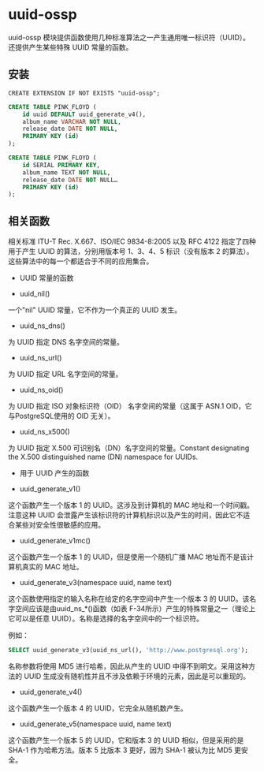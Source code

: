 # uuid-ossp

uuid-ossp 模块提供函数使用几种标准算法之一产生通用唯一标识符（UUID）。还提供产生某些特殊 UUID 常量的函数。

## 安装

```psql
CREATE EXTENSION IF NOT EXISTS "uuid-ossp";
```

```sql
CREATE TABLE PINK_FLOYD (
	id uuid DEFAULT uuid_generate_v4(),
	album_name VARCHAR NOT NULL,
	release_date DATE NOT NULL,
	PRIMARY KEY (id)
);
```

```sql
CREATE TABLE PINK_FLOYD (
	id SERIAL PRIMARY KEY,
	album_name TEXT NOT NULL,
	release_date DATE NOT NULL…
	PRIMARY KEY (id)
);
```

## 相关函数

相关标准 ITU-T Rec. X.667、ISO/IEC 9834-8:2005 以及 RFC 4122 指定了四种用于产生 UUID 的算法，分别用版本号 1、3、4、5 标识（没有版本 2 的算法）。这些算法中的每一个都适合于不同的应用集合。

* UUID 常量的函数

- uuid_nil()	

一个"nil" UUID 常量，它不作为一个真正的 UUID 发生。

- uuid_ns_dns()	

为 UUID 指定 DNS 名字空间的常量。

- uuid_ns_url()	

为 UUID 指定 URL 名字空间的常量。

- uuid_ns_oid()	

为 UUID 指定 ISO 对象标识符（OID） 名字空间的常量（这属于 ASN.1 OID，它与PostgreSQL使用的 OID 无关）。

- uuid_ns_x500()	

为 UUID 指定 X.500 可识别名（DN）名字空间的常量。Constant designating the X.500 distinguished name (DN) namespace for UUIDs. 

* 用于 UUID 产生的函数

- uuid_generate_v1()	

这个函数产生一个版本 1 的 UUID。这涉及到计算机的 MAC 地址和一个时间戳。注意这种 UUID 会泄露产生该标识符的计算机标识以及产生的时间，因此它不适合某些对安全性很敏感的应用。

- uuid_generate_v1mc()	

这个函数产生一个版本 1 的 UUID，但是使用一个随机广播 MAC 地址而不是该计算机真实的 MAC 地址。

- uuid_generate_v3(namespace uuid, name text)	

这个函数使用指定的输入名称在给定的名字空间中产生一个版本 3 的 UUID。该名字空间应该是由uuid_ns_*()函数（如表 F-34所示）产生的特殊常量之一（理论上它可以是任意 UUID）。名称是选择的名字空间中的一个标识符。

例如：
```sql
SELECT uuid_generate_v3(uuid_ns_url(), 'http://www.postgresql.org');
```

名称参数将使用 MD5 进行哈希，因此从产生的 UUID 中得不到明文。采用这种方法的 UUID 生成没有随机性并且不涉及依赖于环境的元素，因此是可以重现的。

- uuid_generate_v4()	

这个函数产生一个版本 4 的 UUID，它完全从随机数产生。

- uuid_generate_v5(namespace uuid, name text)	

这个函数产生一个版本 5 的 UUID，它和版本 3 的 UUID 相似，但是采用的是 SHA-1 作为哈希方法。版本 5 比版本 3 更好，因为 SHA-1 被认为比 MD5 更安全。 
